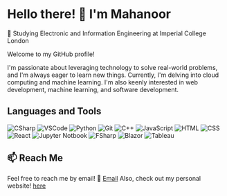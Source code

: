 # Hello there! 👋 I'm Mahanoor

🚀 Studying Electronic and Information Engineering at Imperial College London

Welcome to my GitHub profile! 

I'm passionate about leveraging technology to solve real-world problems, and I'm always eager to learn new things. Currently, I'm delving into cloud computing and machine learning. I'm also keenly interested in web development, machine learning, and software development.

## Languages and Tools
![CSharp](https://img.shields.io/badge/-CSharp-239120?style=flat-square&logo=C-Sharp&logoColor=white)
![VSCode](https://img.shields.io/badge/-VSCode-007ACC?style=flat-square&logo=Visual-Studio-Code&logoColor=white)
![Python](https://img.shields.io/badge/-Python-3776AB?style=flat-square&logo=Python&logoColor=white)
![Git](https://img.shields.io/badge/-Git-F05032?style=flat-square&logo=Git&logoColor=white)
![C++](https://img.shields.io/badge/-C++-00599C?style=flat-square&logo=C%2B%2B&logoColor=white)
![JavaScript](https://img.shields.io/badge/-JavaScript-F7DF1E?style=flat-square&logo=JavaScript&logoColor=black)
![HTML](https://img.shields.io/badge/-HTML-E34F26?style=flat-square&logo=HTML5&logoColor=white)
![CSS](https://img.shields.io/badge/-CSS-1572B6?style=flat-square&logo=CSS3&logoColor=white)
![React](https://img.shields.io/badge/-React-61DAFB?style=flat-square&logo=React&logoColor=black)
![Jupyter Notbook](https://img.shields.io/badge/-Jupyter%20Notebook-F37626?style=flat-square&logo=Jupyter&logoColor=white)
![FSharp](https://img.shields.io/badge/-FSharp-3776AB?style=flat-square&logo=F-Sharp&logoColor=white)
![Blazor](https://img.shields.io/badge/-Blazor-512BD4?style=flat-square&logo=Blazor&logoColor=white)
![Tableau](https://img.shields.io/badge/-Tableau-E97627?style=flat-square&logo=Tableau&logoColor=white)

## 📫 Reach Me
Feel free to reach me by email!
📧 [Email](mailto:mahasyed03@hotmail.com)
Also, check out my personal website!
[here](https://mahanoorsyed.pages.dev)
